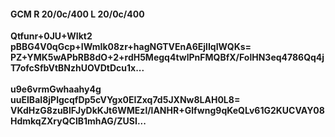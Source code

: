 #### GCM R 20/0c/400 L 20/0c/400
**Qtfunr+0JU+WIkt2**<br/>**pBBG4V0qGcp+IWmIk08zr+hagNGTVEnA6EjlIqIWQKs=**<br/>**PZ+YMK5wAPbRB8dO+2+rdH5Megq4twlPnFMQBfX/FolHN3eq4786Qq4jT7ofcSfbVtBNzhUOVDtDcu1x...**<br/><br/>
**u9e6vrmGwhaahy4g**<br/>**uuEIBaI8jPlgcqfDp5cVYgx0EIZxq7d5JXNw8LAH0L8=**<br/>**VKdHzG8zuBlFJyDkKJt6WMEzl/lANHR+Glfwng9qKeQLv61G2KUCVAY08HdmkqZXryQClB1mhAG/ZUSI...**